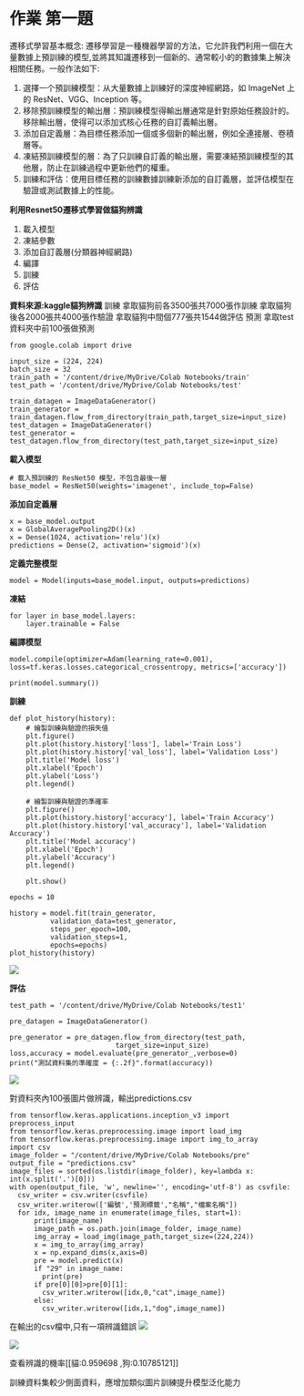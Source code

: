 # 作業 第一題

遷移式學習基本概念:
遷移學習是一種機器學習的方法，它允許我們利用一個在大量數據上預訓練的模型,並將其知識遷移到一個新的、通常較小的的數據集上解決相關任務。一般作法如下:
1. 選擇一个預訓練模型：从大量數據上訓練好的深度神經網路，如 ImageNet 上的 ResNet、VGG、Inception 等。
2. 移除預訓練模型的輸出層：預訓練模型得輸出層通常是針對原始任務設計的。移除輸出層，使得可以添加式核心任務的自訂義輸出層。
3. 添加自定義層：為目標任務添加一個或多個新的輸出層，例如全連接層、卷積層等。
4. 凍結預訓練模型的層：為了只訓練自訂義的輸出層，需要凍結預訓練模型的其他層，防止在訓練過程中更新他們的權重。
5. 訓練和評估：使用目標任務的訓練數據訓練新添加的自訂義層，並評估模型在驗證或測試數據上的性能。


**利用Resnet50遷移式學習做貓狗辨識**

1. 載入模型
2. 凍結參數
3. 添加自訂義層(分類器神經網路)
4. 編譯
5. 訓練
6. 評估

**資料來源:kaggle貓狗辨識**
訓練
拿取貓狗前各3500張共7000張作訓練
拿取貓狗後各2000張共4000張作驗證
拿取貓狗中間個777張共1544做評估
預測
拿取test資料夾中前100張做預測

```
from google.colab import drive

input_size = (224, 224)
batch_size = 32
train_path = '/content/drive/MyDrive/Colab Notebooks/train'
test_path = '/content/drive/MyDrive/Colab Notebooks/test'

train_datagen = ImageDataGenerator()
train_generator = train_datagen.flow_from_directory(train_path,target_size=input_size)
test_datagen = ImageDataGenerator()
test_generator = test_datagen.flow_from_directory(test_path,target_size=input_size)
```

**載入模型**
```
# 載入預訓練的 ResNet50 模型，不包含最後一層
base_model = ResNet50(weights='imagenet', include_top=False)
```
**添加自定義層**
```
x = base_model.output
x = GlobalAveragePooling2D()(x)
x = Dense(1024, activation='relu')(x)
predictions = Dense(2, activation='sigmoid')(x)
```

**定義完整模型**
```
model = Model(inputs=base_model.input, outputs=predictions)
```

**凍結** 
```
for layer in base_model.layers:
    layer.trainable = False
```
**編譯模型**
```
model.compile(optimizer=Adam(learning_rate=0.001), loss=tf.keras.losses.categorical_crossentropy, metrics=['accuracy'])

print(model.summary())
```
**訓練**
```
def plot_history(history):
    # 繪製訓練與驗證的損失值
    plt.figure()
    plt.plot(history.history['loss'], label='Train Loss')
    plt.plot(history.history['val_loss'], label='Validation Loss')
    plt.title('Model loss')
    plt.xlabel('Epoch')
    plt.ylabel('Loss')
    plt.legend()

    # 繪製訓練與驗證的準確率
    plt.figure()
    plt.plot(history.history['accuracy'], label='Train Accuracy')
    plt.plot(history.history['val_accuracy'], label='Validation Accuracy')
    plt.title('Model accuracy')
    plt.xlabel('Epoch')
    plt.ylabel('Accuracy')
    plt.legend()

    plt.show()

epochs = 10

history = model.fit(train_generator,
          validation_data=test_generator,
          steps_per_epoch=100,
          validation_steps=1,
          epochs=epochs)
plot_history(history)
```

![](https://i.imgur.com/iVcNqAk.png)


**評估**

```
test_path = '/content/drive/MyDrive/Colab Notebooks/test1'

pre_datagen = ImageDataGenerator()

pre_generator = pre_datagen.flow_from_directory(test_path,
                          target_size=input_size)
loss,accuracy = model.evaluate(pre_generator_,verbose=0)
print("測試資料集的準確度 = {:.2f}".format(accuracy))
```

![](https://i.imgur.com/DZSSdcC.png)


對資料夾內100張圖片做辨識，輸出predictions.csv

```
from tensorflow.keras.applications.inception_v3 import preprocess_input
from tensorflow.keras.preprocessing.image import load_img
from tensorflow.keras.preprocessing.image import img_to_array
import csv
image_folder = "/content/drive/MyDrive/Colab Notebooks/pre"
output_file = "predictions.csv"
image_files = sorted(os.listdir(image_folder), key=lambda x: int(x.split('.')[0]))
with open(output_file, 'w', newline='', encoding='utf-8') as csvfile:
  csv_writer = csv.writer(csvfile)
  csv_writer.writerow(['編號','預測標籤',"名稱","檔案名稱"])
  for idx, image_name in enumerate(image_files, start=1):
      print(image_name)
      image_path = os.path.join(image_folder, image_name)
      img_array = load_img(image_path,target_size=(224,224))
      x = img_to_array(img_array)
      x = np.expand_dims(x,axis=0)    
      pre = model.predict(x)
      if "29" in image_name:
        print(pre)
      if pre[0][0]>pre[0][1]:
        csv_writer.writerow([idx,0,"cat",image_name])
      else:
        csv_writer.writerow([idx,1,"dog",image_name])
```

在輸出的csv檔中,只有一項辨識錯誤
![](https://i.imgur.com/IrsBedR.png)


![](https://i.imgur.com/xtuzYMy.png)

查看辨識的機率[[貓:0.959698 ,狗:0.10785121]]

訓練資料集較少側面資料，應增加類似圖片訓練提升模型泛化能力